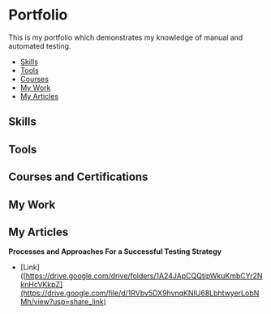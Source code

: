 # Portfolio
This is my portfolio which demonstrates my knowledge of manual and automated testing.
- [Skills](#Skills)
- [Tools](#Tools)
- [Courses](#Courses-and-Certifications)
- [My Work](#My-Work)
- [My Articles](#my-articles)

## Skills
## Tools
## Courses and Certifications
## My Work
## My Articles
__Processes and Approaches For a Successful Testing Strategy__
  * [Link]([https://drive.google.com/drive/folders/1A24JApCQQtipWkuKmbCYr2NknHcVKkpZ](https://drive.google.com/file/d/1RVbv5DX9hvnqKNIU68LbhtwyerLobNMh/view?usp=share_link)

